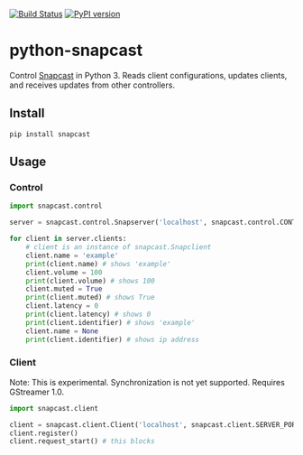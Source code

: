 [![Build Status](https://travis-ci.org/happyleavesaoc/python-snapcast.svg?branch=master)](https://travis-ci.org/happyleavesaoc/python-snapcast) [![PyPI version](https://badge.fury.io/py/snapcast.svg)](https://badge.fury.io/py/snapcast)

# python-snapcast

Control [Snapcast](https://github.com/badaix/snapcast) in Python 3. Reads client configurations, updates clients, and receives updates from other controllers.

## Install

`pip install snapcast`

## Usage

### Control
```python
import snapcast.control

server = snapcast.control.Snapserver('localhost', snapcast.control.CONTROL_PORT)

for client in server.clients:
    # client is an instance of snapcast.Snapclient
    client.name = 'example'
    print(client.name) # shows 'example'
    client.volume = 100
    print(client.volume) # shows 100
    client.muted = True
    print(client.muted) # shows True
    client.latency = 0
    print(client.latency) # shows 0
    print(client.identifier) # shows 'example'
    client.name = None
    print(client.identifier) # shows ip address
```

### Client
Note: This is experimental. Synchronization is not yet supported.
Requires GStreamer 1.0.
```python
import snapcast.client

client = snapcast.client.Client('localhost', snapcast.client.SERVER_PORT)
client.register()
client.request_start() # this blocks

```
